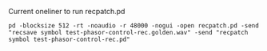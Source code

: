 Current oneliner to run recpatch.pd

`pd -blocksize 512 -rt -noaudio -r 48000 -nogui -open recpatch.pd -send "recsave symbol test-phasor-control-rec.golden.wav" -send "recpatch symbol test-phasor-control-rec.pd"`
